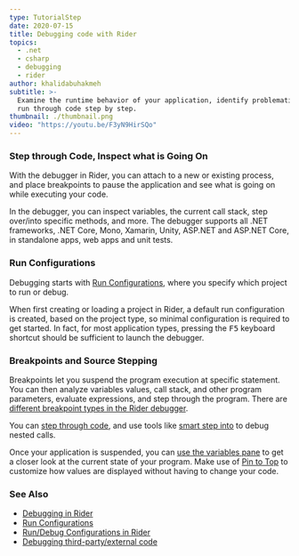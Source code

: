 ```yaml
---
type: TutorialStep
date: 2020-07-15
title: Debugging code with Rider
topics:
  - .net
  - csharp
  - debugging
  - rider
author: khalidabuhakmeh
subtitle: >-
  Examine the runtime behavior of your application, identify problematic code,
  run through code step by step.
thumbnail: ./thumbnail.png
video: "https://youtu.be/F3yN9HirSQo"
---
```


### Step through Code, Inspect what is Going On

With the debugger in Rider, you can attach to a new or existing process, and place breakpoints to pause the application
and see what is going on while executing your code.

In the debugger, you can inspect variables, the current call stack, step over/into specific methods, and more. The debugger
supports all .NET frameworks, .NET Core, Mono, Xamarin, Unity, ASP.NET and ASP.NET Core, in standalone apps, web apps
and unit tests.

### Run Configurations

Debugging starts with [Run Configurations](https://www.jetbrains.com/help/rider/Run_Debug_Configuration.html), where you specify which project to run or debug.

When first creating or loading a project in Rider, a default run configuration is created, based on the project type, so minimal configuration is required to get started. In fact, for most application types, pressing the <kbd>F5</kbd> keyboard
shortcut should be sufficient to launch the debugger.

### Breakpoints and Source Stepping

Breakpoints let you suspend the program execution at specific statement. You can then analyze variables values, call stack,
and other program parameters, evaluate expressions, and step through the program. There are [different breakpoint types in the Rider debugger](https://www.jetbrains.com/help/rider/Using_Breakpoints.html).

You can [step through code](https://www.jetbrains.com/help/rider/Stepping_Through_the_Program.html), and use tools like
[smart step into](https://www.jetbrains.com/help/rider/Stepping_Through_the_Program.html#smart_step_into) to debug nested calls.

Once your application is suspended, you can [use the variables pane](https://www.jetbrains.com/help/rider/Inspecting_Variables.html)
to get a closer look at the current state of your program. Make use of [Pin to Top](https://www.jetbrains.com/help/rider/Inspecting_Variables.html#pinned_items)
to customize how values are displayed without having to change your code.

### See Also

- [Debugging in Rider](https://www.jetbrains.com/help/rider/Debugging_Code.html)
- [Run Configurations](https://www.jetbrains.com/help/rider/Run_Debug_Configuration.html)
- [Run/Debug Configurations in Rider](https://blog.jetbrains.com/dotnet/2017/08/23/rundebug-configurations-rider/)
- [Debugging third-party/external code](https://blog.jetbrains.com/dotnet/2017/12/20/debugging-third-party-code-rider/)
